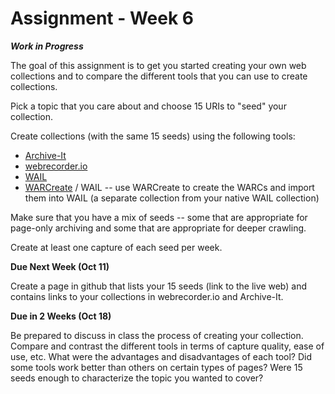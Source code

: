 # Assignment - Week 6

***Work in Progress***

The goal of this assignment is to get you started creating your own web collections and to compare the different tools that you can use to create collections.

Pick a topic that you care about and choose 15 URIs to "seed" your collection. 

Create collections (with the same 15 seeds) using the following tools:
* [Archive-It](https://archive-it.org)
* [webrecorder.io](https://webrecorder.io)
* [WAIL](https://github.com/N0taN3rd/wail)
* [WARCreate](http://warcreate.com) / WAIL -- use WARCreate to create the WARCs and import them into WAIL (a separate collection from your native WAIL collection)

Make sure that you have a mix of seeds -- some that are appropriate for page-only archiving and some that are appropriate for deeper crawling.

Create at least one capture of each seed per week.

**Due Next Week (Oct 11)**

Create a page in github that lists your 15 seeds (link to the live web) and contains links to your collections in webrecorder.io and Archive-It.

**Due in 2 Weeks (Oct 18)**

Be prepared to discuss in class the process of creating your collection.  Compare and contrast the different tools in terms of capture quality, ease of use, etc. What were the advantages and disadvantages of each tool?  Did some tools work better than others on certain types of pages? Were 15 seeds enough to characterize the topic you wanted to cover?

